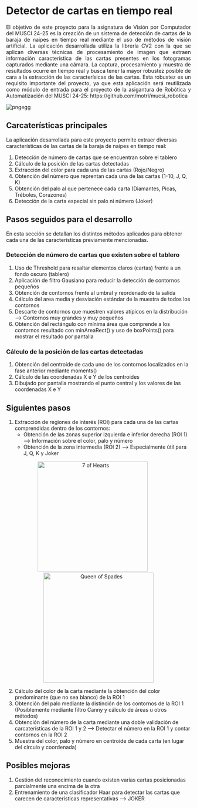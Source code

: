 # Detector de cartas en tiempo real #

<p align="justify">
El objetivo de este proyecto para la asignatura de Visión por Computador del MUSCI 24-25 es la creación de un sistema de detección de cartas de la baraja de naipes en tiempo real mediante el uso de métodos de visión artificial. La aplicación desarrollada utiliza la librería CV2 con la que se aplican diversas técnicas de procesamiento de imagen que extraen información característica de las cartas presentes en los fotogramas capturados mediante una cámara. La captura, procesamiento y muestra de resultados ocurre en tiempo real y busca tener la mayor robustez posible de cara a la extracción de las caracterísicas de las cartas. Esta robustez es un requisito importante del proyecto, ya que esta aplicación será reutilizada como módulo de entrada para el proyecto de la asigantura de Robótica y Automatización del MUSCI 24-25: https://github.com/motri/mucsi_robotica 

![pngegg](https://github.com/user-attachments/assets/d21d665c-ce31-4c22-b2cf-6b8f05720705)

## Carcaterísticas principales ##

La aplicación desarrollada para este proyecto permite extraer diversas características de las cartas de la baraja de naipes en tiempo real: 

1. Detección de número de cartas que se encuentran sobre el tablero
2. Cálculo de la posición de las cartas detectadas
3. Extracción del color para cada una de las cartas (Rojo/Negro)
4. Obtención del número que reprentan cada una de las cartas (1-10, J, Q, K)
5. Obtención del palo al que pertenece cada carta (Diamantes, Picas, Tréboles, Corazones)
6. Detección de la carta especial sin palo ni número (Joker)


## Pasos seguidos para el desarrollo ##

En esta sección se detallan los distintos métodos aplicados para obtener cada una de las características previamente mencionadas.

### Detección de número de cartas que existen sobre el tablero ###

1. Uso de Threshold para resaltar elementos claros (cartas) frente a un fondo oscuro (tablero)
2. Aplicación de filtro Gausiano para reducir la detección de contornos pequeños
3. Obtención de contornos frente al umbral y reordenado de la salida
4. Cálculo del area media y desviación estándar de la muestra de todos los contornos
5. Descarte de contornos que muestren valores atípicos en la distribución --> Contornos muy grandes y muy pequeños
6. Obtención del rectángulo con mínima área que comprende a los contornos resultado con minAreaRect() y uso de boxPoints() para mostrar el resultado por pantalla 

### Cálculo de la posición de las cartas detectadas ###

1. Obtención del centroide de cada uno de los contornos localizados en la fase anterior mediante moments()
2. Cálculo de las coordenadas X e Y de los centroides
3. Dibujado por pantalla mostrando el punto central y los valores de las coordenadas X e Y

## Siguientes pasos ##

1. Extracción de regiones de interés (ROI) para cada una de las cartas comprendidas dentro de los contornos:
    - Obtención de las zonas superior izquierda e inferior derecha (ROI 1) --> Información sobre el color, palo y número
    - Obtención de la zona intermedia (ROI 2) --> Especialmente útil para J, Q, K y Joker

<p align="center">
    <img src="https://github.com/user-attachments/assets/fc2b9640-ade1-4de7-9a15-069e18d44a03" alt="7 of Hearts" width="300"/>
    &nbsp;&nbsp;&nbsp;&nbsp;&nbsp;&nbsp;&nbsp;    
    <img src="https://github.com/user-attachments/assets/685f6449-7e1a-41ea-866d-539eadf14bfb" alt="Queen of Spades" width="300"/>
</p>

2. Cálculo del color de la carta mediante la obtención del color predominante (que no sea blanco) de la ROI 1
3. Obtención del palo mediante la distinción de los contornos de la ROI 1 (Posiblemente mediante filtro Canny y cálculo de áreas u otros métodos)
4. Obtención del número de la carta mediante una doble validación de carcaterísticas de la ROI 1 y 2 --> Detectar el número en la ROI 1 y contar contornos en la ROI 2
5. Muestra del color, palo y número en centroide de cada carta (en lugar del círculo y coordenada)

## Posibles mejoras ##

1. Gestión del reconocimiento cuando existen varias cartas posicionadas parcialmente una encima de la otra
2. Entrenamiento de una clasificador Haar para detectar las cartas que carecen de características representativas --> JOKER

</p>
